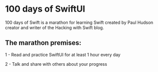 # 100 days of SwiftUI

<p> 100 days of Swift is a marathon for learning Swift created by Paul Hudson creator and writer of the Hacking with Swift blog. 

 ## **The marathon premises:**

1 - Read and practice SwiftUI for at least 1 hour every day

2 - Talk and share with others about your progress